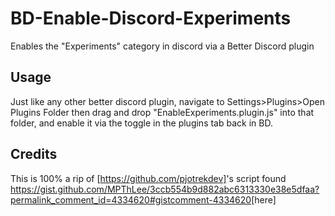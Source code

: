 # BD-Enable-Discord-Experiments
Enables the "Experiments" category in discord via a Better Discord plugin

## Usage
Just like any other better discord plugin, navigate to Settings>Plugins>Open Plugins Folder then drag and drop "EnableExperiments.plugin.js" into that folder, and enable it via the toggle in the plugins tab back in BD.

## Credits
This is 100% a rip of [https://github.com/pjotrekdev]<pjotrek>'s script found <https://gist.github.com/MPThLee/3ccb554b9d882abc6313330e38e5dfaa?permalink_comment_id=4334620#gistcomment-4334620>[here] 
